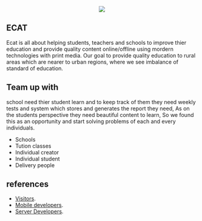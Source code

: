 <p align="center"><img src="https://res.cloudinary.com/dpccmon9r/image/upload/v1594349944/cat_es9n9e.png" /></p>

##  ECAT

Ecat is all about helping students, teachers and schools to improve thier education and provide quality content online/offline using mordern technologies with print media.
Our goal to provide quality education to rural areas which are nearer to urban regions, where we see imbalance of standard of education.

## Team up with

school need thier student learn and to keep track of them they need weekly tests and system which stores and generates the report they need, As on the students perspective they need beautiful content to learn, So we found this as an opportunity and start solving problems of each and every individuals. 

  - Schools
  - Tution classes
  - Individual creator
  - Individual student
  - Delivery people

## references

  - [Visitors](https://github.com/shyam1s15/ECAT).
  - [Mobile developers](https://github.com/shyam1s15/ECAT/tree/mobile_code_base).
  - [Server Developers](https://github.com/shyam1s15/ECAT/tree/server_code_base).
